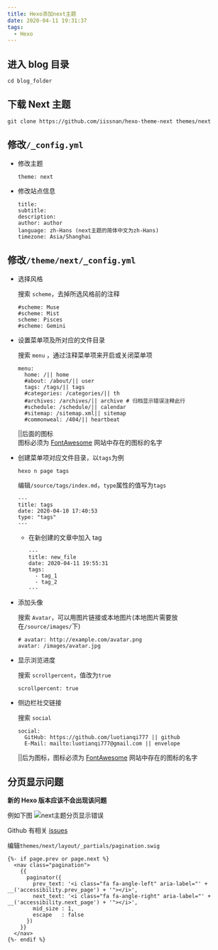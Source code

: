 ```yaml
---
title: Hexo添加next主题
date: 2020-04-11 19:31:37
tags:
  - Hexo
---
```


## 进入 blog 目录

`cd blog_folder`

## 下载 Next 主题

`git clone https://github.com/iissnan/hexo-theme-next themes/next`

## 修改`/_config.yml`

- 修改主题
  ```
  theme: next
  ```
- 修改站点信息
  ```
  title:
  subtitle:
  description:
  author: author
  language: zh-Hans (next主题的简体中文为zh-Hans)
  timezone: Asia/Shanghai
  ```

## 修改`/theme/next/_config.yml`

- 选择风格

  搜索 `scheme`，去掉所选风格前的注释

  ```
  #scheme: Muse
  #scheme: Mist
  scheme: Pisces
  #scheme: Gemini
  ```

- 设置菜单项及所对应的文件目录

  搜索 `menu` ，通过注释菜单项来开启或关闭菜单项

  ```
  menu:
    home: /|| home
    #about: /about/|| user
    tags: /tags/|| tags
    #categories: /categories/|| th
    #archives: /archives/|| archive # 归档显示错误注释此行
    #schedule: /schedule/|| calendar
    #sitemap: /sitemap.xml|| sitemap
    #commonweal: /404/|| heartbeat
  ```

  ||后面的图标  
  图标必须为 [FontAwesome](https://fontawesome.com/) 网站中存在的图标的名字

- 创建菜单项对应文件目录，以`tags`为例

  `hexo n page tags`

  编辑`/source/tags/index.md`，`type`属性的值写为`tags`

  ```
  ---
  title: tags
  date: 2020-04-10 17:40:53
  type: "tags"
  ---
  ```

  - 在新创建的文章中加入 tag

    ```
    ---
    title: new_file
    date: 2020-04-11 19:55:31
    tags:
      - tag_1
      - tag_2
    ---
    ```

- 添加头像

  搜索 `Avatar`，可以用图片链接或本地图片(本地图片需要放在`/source/images/`下)

  ```
  # avatar: http://example.com/avatar.png
  avatar: /images/avatar.jpg
  ```

- 显示浏览进度

  搜索 `scrollpercent`，值改为`true`

  ```
  scrollpercent: true
  ```

- 侧边栏社交链接

  搜索 `social`

  ```
  social:
    GitHub: https://github.com/luotianqi777 || github
    E-Mail: mailto:luotianqi777@gmail.com || envelope
  ```

  ||后为图标，图标必须为 [FontAwesome](https://fontawesome.com/) 网站中存在的图标的名字

## 分页显示问题

**新的 Hexo 版本应该不会出现该问题**

例如下图
![next主题分页显示错误](/images/hexo/next_error.png)

Github 有相关 [issues](https://github.com/hexojs/hexo/issues/3794)

编辑`themes/next/layout/_partials/pagination.swig`

```
{%- if page.prev or page.next %}
  <nav class="pagination">
    {{
      paginator({
        prev_text: '<i class="fa fa-angle-left" aria-label="' + __('accessibility.prev_page') + '"></i>',
        next_text: '<i class="fa fa-angle-right" aria-label="' + __('accessibility.next_page') + '"></i>',
        mid_size : 1,
        escape   : false
      })
    }}
  </nav>
{%- endif %}
```

